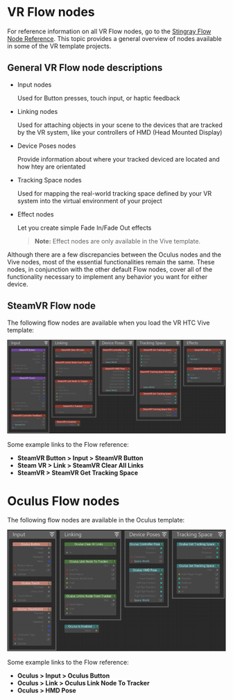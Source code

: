 # VR Flow nodes

For reference information on all VR Flow nodes, go to the [Stingray Flow Node Reference](../../../flow_ref/index.html). This topic provides a general overview of nodes available in some of the VR template projects.

## General VR Flow node descriptions

- Input nodes

  Used for Button presses, touch input, or haptic feedback

- Linking nodes

  Used for attaching objects in your scene to the devices that are tracked by the VR system, like your controllers of HMD (Head Mounted Display)

- Device Poses nodes

  Provide information about where your tracked deviced are located and how htey are orientated

- Tracking Space nodes

  Used for mapping the real-world tracking space defined by your VR system into the virtual environment of your project

- Effect nodes

  Let you create simple Fade In/Fade Out effects

   > **Note:** Effect nodes are only available in the Vive template.

Although there are a few discrepancies between the Oculus nodes and the Vive nodes, most of the essential functionalities remain the same. These nodes, in conjunction with the other default Flow nodes, cover all of the functionality necessary to implement any behavior you want for either device.

## SteamVR Flow node

The following flow nodes are available when you load the VR HTC Vive template:

![VR Templates](../../images/vr_steamvr_nodes.png)

Some example links to the Flow reference:

- **SteamVR Button > Input > SteamVR Button**
- **Steam VR > Link > SteamVR Clear All Links**
- **SteamVR > SteamVR Get Tracking Space**

# Oculus Flow nodes

The following flow nodes are available in the Oculus template:

![VR Templates](../../images/vr_occulus_nodes.png)

Some example links to the Flow reference:

- **Oculus > Input > Oculus Button**
- **Oculus > Link > Oculus Link Node To Tracker**
- **Oculus > HMD Pose**
